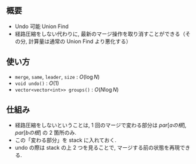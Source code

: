 ## 概要
- Undo 可能 Union Find
- 経路圧縮をしない代わりに, 最新のマージ操作を取り消すことができる（その分, 計算量は通常の Union Find より悪化する）

## 使い方
- `merge`, `same`, `leader`, `size` : $O(\log N)$
- `void undo()` : $O(1)$
- `vector<vector<int>> groups()` : $O(N \log N)$

## 仕組み
- 経路圧縮をしないということは, 1 回のマージで変わる部分は $par[aの根], par[bの根]$ の 2 箇所のみ.
- この「変わる部分」を stack に入れておく.
- undo の際は stack の上 2 つを見ることで, マージする前の状態を再現できる.
